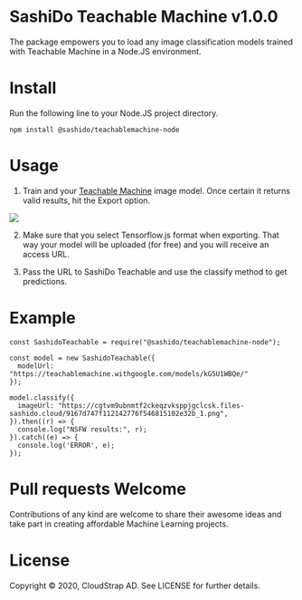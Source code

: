 # SashiDo Teachable Machine v1.0.0

The package empowers you to load any image classification models trained with Teachable Machine in a Node.JS environment. 

# Install

Run the following line to your Node.JS project directory.

`npm install @sashido/teachablemachine-node`

# Usage

1. Train and your [Teachable Machine](https://teachablemachine.withgoogle.com/train) image model. Once certain it returns valid results, hit the Export option.

![](https://media-blog.sashido.io/content/images/2020/08/export_model_cursor.png)

2. Make sure that you select Tensorflow.js format when exporting. That way your model will be uploaded (for free) and you will receive an access URL.

3. Pass the URL to SashiDo Teachable and use the classify method to get predictions.

# Example
```
const SashidoTeachable = require("@sashido/teachablemachine-node");

const model = new SashidoTeachable({
  modelUrl: "https://teachablemachine.withgoogle.com/models/kG5U1WBQe/"
});

model.classify({
  imageUrl: "https://cgtvm9ubnmtf2ckeqzvksppjgclcsk.files-sashido.cloud/9167d747f112142776f546815102e32b_1.png",
}).then((r) => {
  console.log("NSFW results:", r);
}).catch((e) => {
  console.log('ERROR', e);
});
```
# Pull requests Welcome

Contributions of any kind are welcome to share their awesome ideas and take part in creating affordable Machine Learning projects. 

# License

Copyright © 2020, CloudStrap AD. See LICENSE for further details.
